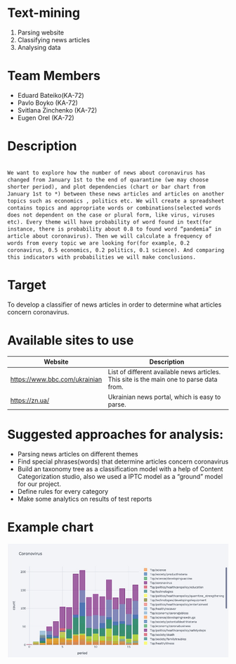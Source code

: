 # Text-mining

1. Parsing website
2. Classifying news articles
3. Analysing data


# Team Members
- Eduard Bateiko(KA-72) 
- Pavlo Boyko (KA-72)
- Svitlana Zinchenko (KA-72) 
- Eugen Orel (KA-72) 

 
# Description

```

We want to explore how the number of news about coronavirus has changed from January 1st to the end of quarantine (we may choose shorter period), and plot dependencies (chart or bar chart from January 1st to *) between these news articles and articles on another topics such as economics , politics etc. We will create a spreadsheet contains topics and appropriate words or combinations(selected words does not dependent on the case or plural form, like virus, viruses etc). Every theme will have probability of word found in text(for instance, there is probability about 0.8 to found word “pandemia” in article about coronavirus). Then we will calculate a frequency of words from every topic we are looking for(for example, 0.2 coronavirus, 0.5 economics, 0.2 politics, 0.1 science). And comparing this indicators with probabilities we will make conclusions.
```

# Target

To develop a classifier of news articles in order to determine what articles concern coronavirus.

# Available sites to use

| Website               | Description                       |
| --------------------- | --------------------------    |
| https://www.bbc.com/ukrainian             | List of different available news articles. This site is the main one to parse data from.          | 
| https://zn.ua/             | Ukrainian news portal, which is easy to parse.                         | 


# Suggested approaches for analysis:
- Parsing news articles on different themes
- Find special phrases(words) that determine articles concern coronavirus
- Build an taxonomy tree as a classification model with a help of Content Categorization studio, also we used a IPTC model as a “ground” model for our project.
- Define rules for every category
- Make some analytics on results of test reports 


# Example chart 

![chart](/Create_charts/Img_carts/2.jpeg)